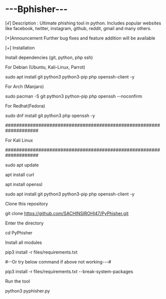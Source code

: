 # ---Bphisher---

[√] Description :
Ultimate phishing tool in python. Includes popular websites like facebook, twitter, instagram, github, reddit, gmail and many others.

[*]Announcement
Further bug fixes and feature addition will be available 

[+] Installation

Install dependencies (git, python, php ssh)

For Debian (Ubuntu, Kali-Linux, Parrot)

sudo apt install git python3 python3-pip php openssh-client -y


For Arch (Manjaro)

sudo pacman -S git python3 python-pip php openssh --noconfirm


For Redhat(Fedora)

sudo dnf install git python3 php openssh -y


####################################################################

For Kali Linux

####################################################################

sudo apt update

apt install curl

apt install openssl

sudo apt install git python3 python3-pip php openssh-client -y

Clone this repository

git clone https://github.com/SACHINSIROHI47/PyPhisher.git


Enter the directory

cd PyPhisher


Install all modules

pip3 install -r files/requirements.txt 

#--Or try below command if above not working---#

pip3 install -r files/requirements.txt --break-system-packages


Run the tool

python3 pyphisher.py


